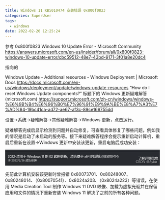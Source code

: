 ```yaml
---
title: Windows 11 KB5010474 安装错误 0x800f0823
categories: SuperUser
tags:
  - windows
date: 2022-02-26 12:25:24
---
```


参考
0x800f0823 Windows 10 Update Error - Microsoft Community
https://answers.microsoft.com/en-us/insider/forum/all/0x800f0823-windows-10-update-error/cbc59512-48e7-43bd-9171-3f01a8e20dc4

指向的

Windows Update - Additional resources - Windows Deployment | Microsoft Docs
https://docs.microsoft.com/en-us/windows/deployment/update/windows-update-resources
“How do I reset Windows Update components?” 标题下的
Windows 更新疑难解答 (microsoft.com)
https://support.microsoft.com/zh-cn/windows/windows-%E6%9B%B4%E6%96%B0%E7%96%91%E9%9A%BE%E8%A7%A3%E7%AD%94-19bc41ca-ad72-ae67-af3c-89ce169755dd

设置->系统->疑难解答->其他疑难解答->Windows 更新，点击运行。

疑难解答完成后显示检测到问题并自动修复，可查看具体修复了哪些问题，例如我的情况是启动了未启动的服务等。接下来疑难解答程序会提示重新启动计算机，重启后重新在设置->Windows 更新中安装该更新，重启电脑后成功安装：

![img](2022-02/5d712baa765944ae8b1b3fa8a4e07cb3.png)

先前此计算机安装该更新时曾报错 0x80073701、0x80248007、0x80248014、（0x80070541）、0x8024a203、（0x8024a223）等错误，在使用 Media Creation Tool 制作 Windows 11 DVD 映像、加载为虚拟光驱并在保留应用和文件的情况下重新安装 Windows 11 解决了之前的所有各种问题。
